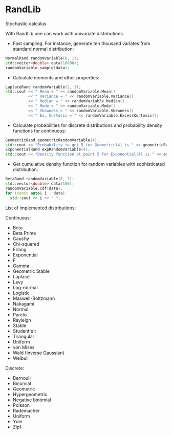 # RandLib
Stochastic calculus

With RandLib one can work with univariate distributions.
* Fast sampling. For instance, generate ten thousand variates from standard normal distribution:
```c++
NormalRand randomVariable(0, 1);
std::vector<double> data(10000);
randomVariable.sample(data);
```
* Calculate moments and other properties:
```c++
LaplaceRand randomVariable(2, 3);
std::cout << " Mean = " << randomVariable.Mean()
          << " Variance = " << randomVariable.Variance()
          << " Median = " << randomVariable.Median()
          << " Mode = " << randomVariable.Mode()
          << " Skewness = " << randomVariable.Skewness()
          << " Ex. kurtosis = " << randomVariable.ExcessKurtosis();
```
* Calculate probabilities for discrete distributions and probability density functions for continuous:
```c++
GeometricRand geometricRandomVariable(4);
std::cout << "Probability to get 5 for Geometric(4) is " << geometricRandomVariable.P(5);
ExponentialRand expRandomVariable(4);
std::cout << "Density function at point 5 for Exponential(4) is " << expRandomVariable.f(5);
```
* Get cumulative density function for random variables with sophisticated distribution:
```c++
BetaRand randomVariable(6, 7);
std::vector<double> data(100);
randomVariable.cdf(data);
for (const auto& i : data)
  std::cout << i << " ";
```

List of implemented distributions:

Continuous:
* Beta
* Beta Prime
* Cauchy
* Chi-squared
* Erlang
* Exponential
* F
* Gamma
* Geometric Stable
* Laplace
* Levy
* Log-normal
* Logistic
* Maxwell-Boltzmann
* Nakagami
* Normal
* Pareto
* Rayleigh
* Stable
* Student's t
* Triangular
* Uniform
* von Mises
* Wald (Inverse Gaussian)
* Weibull

Discrete:
* Bernoulli
* Binomial
* Geometric
* Hypergeometric
* Negative binomial
* Poisson
* Rademacher
* Uniform
* Yule
* Zipf
